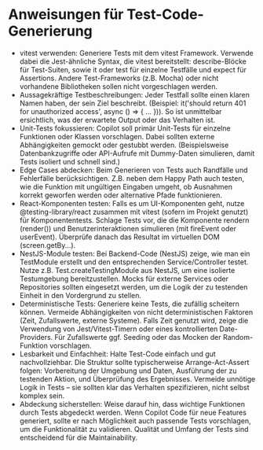 # Anweisungen für Test-Code-Generierung

- vitest verwenden: Generiere Tests mit dem vitest Framework. Verwende dabei die Jest-ähnliche Syntax, die vitest bereitstellt: describe-Blöcke für Test-Suiten, sowie it oder test für einzelne Testfälle und expect für Assertions. Andere Test-Frameworks (z.B. Mocha) oder nicht vorhandene Bibliotheken sollen nicht vorgeschlagen werden.
- Aussagekräftige Testbeschreibungen: Jeder Testfall sollte einen klaren Namen haben, der sein Ziel beschreibt. (Beispiel: it('should return 401 for unauthorized access', async () => { ... })). So ist unmittelbar ersichtlich, was der erwartete Output oder das Verhalten ist.
- Unit-Tests fokussieren: Copilot soll primär Unit-Tests für einzelne Funktionen oder Klassen vorschlagen. Dabei sollten externe Abhängigkeiten gemockt oder gestubbt werden. (Beispielsweise Datenbankzugriffe oder API-Aufrufe mit Dummy-Daten simulieren, damit Tests isoliert und schnell sind.)
- Edge Cases abdecken: Beim Generieren von Tests auch Randfälle und Fehlerfälle berücksichtigen. Z.B. neben dem Happy Path auch testen, wie die Funktion mit ungültigen Eingaben umgeht, ob Ausnahmen korrekt geworfen werden oder alternative Pfade funktionieren.
- React-Komponenten testen: Falls es um UI-Komponenten geht, nutze @testing-library/react zusammen mit vitest (sofern im Projekt genutzt) für Komponententests. Schlage Tests vor, die die Komponente rendern (render(<Component />)) und Benutzerinteraktionen simulieren (mit fireEvent oder userEvent). Überprüfe danach das Resultat im virtuellen DOM (screen.getBy...).
- NestJS-Module testen: Bei Backend-Code (NestJS) zeige, wie man ein TestModule erstellt und den entsprechenden Service/Controller testet. Nutze z.B. Test.createTestingModule aus NestJS, um eine isolierte Testumgebung bereitzustellen. Mocks für externe Services oder Repositories sollten eingesetzt werden, um die Logik der zu testenden Einheit in den Vordergrund zu stellen.
- Deterministische Tests: Generiere keine Tests, die zufällig scheitern können. Vermeide Abhängigkeiten von nicht deterministischen Faktoren (Zeit, Zufallswerte, externe Systeme). Falls Zeit genutzt wird, zeige die Verwendung von Jest/Vitest-Timern oder eines kontrollierten Date-Providers. Für Zufallswerte ggf. Seeding oder das Mocken der Random-Funktion vorschlagen.
- Lesbarkeit und Einfachheit: Halte Test-Code einfach und gut nachvollziehbar. Die Struktur sollte typischerweise Arrange-Act-Assert folgen: Vorbereitung der Umgebung und Daten, Ausführung der zu testenden Aktion, und Überprüfung des Ergebnisses. Vermeide unnötige Logik in Tests – sie sollten klar das Verhalten spezifizieren, nicht selbst komplex sein.
- Abdeckung sicherstellen: Weise darauf hin, dass wichtige Funktionen durch Tests abgedeckt werden. Wenn Copilot Code für neue Features generiert, sollte er nach Möglichkeit auch passende Tests vorschlagen, um die Funktionalität zu validieren. Qualität und Umfang der Tests sind entscheidend für die Maintainability.
